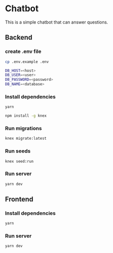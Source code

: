 # Chatbot

This is a simple chatbot that can answer questions.

## Backend

### create .env file

```bash
cp .env.example .env
```

```bash
DB_HOST=<host>
DB_USER=<user>
DB_PASSWORD=<password>
DB_NAME=<database>
```

### Install dependencies

```bash
yarn

npm install -g knex
```

### Run migrations

```bash
knex migrate:latest
```

### Run seeds

```bash
knex seed:run
```

### Run server

```bash
yarn dev
```

## Frontend

### Install dependencies

```bash
yarn
```

### Run server

```bash
yarn dev
```